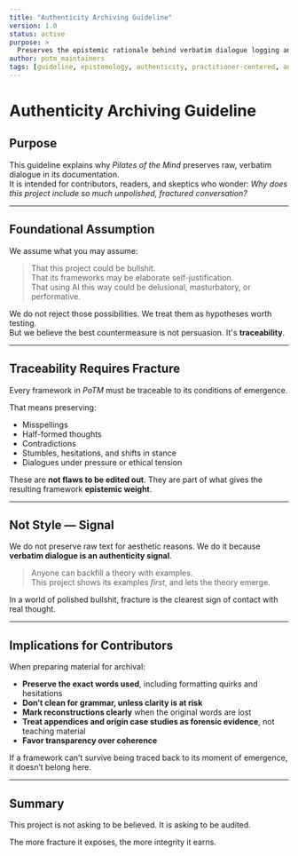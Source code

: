 ```yaml
---
title: "Authenticity Archiving Guideline"
version: 1.0
status: active
purpose: >
  Preserves the epistemic rationale behind verbatim dialogue logging and fracture-visible documentation
author: potm_maintainers
tags: [guideline, epistemology, authenticity, practitioner-centered, antifragility]
---
```

# Authenticity Archiving Guideline

## Purpose

This guideline explains why *Pilates of the Mind* preserves raw, verbatim dialogue in its documentation.  
It is intended for contributors, readers, and skeptics who wonder: *Why does this project include so much unpolished, fractured conversation?*

---

## Foundational Assumption

We assume what you may assume:

> That this project could be bullshit.  
> That its frameworks may be elaborate self-justification.  
> That using AI this way could be delusional, masturbatory, or performative.

We do not reject those possibilities. We treat them as hypotheses worth testing.  
But we believe the best countermeasure is not persuasion. It's **traceability**.

---

## Traceability Requires Fracture

Every framework in *PoTM* must be traceable to its conditions of emergence.

That means preserving:

- Misspellings  
- Half-formed thoughts  
- Contradictions  
- Stumbles, hesitations, and shifts in stance  
- Dialogues under pressure or ethical tension

These are **not flaws to be edited out**. They are part of what gives the resulting framework **epistemic weight**.

---

## Not Style — Signal

We do not preserve raw text for aesthetic reasons. We do it because **verbatim dialogue is an authenticity signal**.

> Anyone can backfill a theory with examples.  
> This project shows its examples *first*, and lets the theory emerge.

In a world of polished bullshit, fracture is the clearest sign of contact with real thought.

---

## Implications for Contributors

When preparing material for archival:

- **Preserve the exact words used**, including formatting quirks and hesitations  
- **Don’t clean for grammar, unless clarity is at risk**  
- **Mark reconstructions clearly** when the original words are lost  
- **Treat appendices and origin case studies as forensic evidence**, not teaching material  
- **Favor transparency over coherence**

If a framework can’t survive being traced back to its moment of emergence, it doesn’t belong here.

---

## Summary

This project is not asking to be believed. It is asking to be audited.

The more fracture it exposes, the more integrity it earns.
